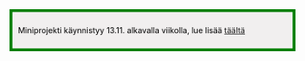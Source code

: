 <div style="color:black; border-style: solid; border-width: thick; border-color: green; padding: 10px; margin-bottom: 15px; padding: 10px; background-color: #F1EFEF;">

Miniprojekti käynnistyy 13.11. alkavalla viikolla, lue lisää <a href="/miniprojekti">täältä</a>

</div>
